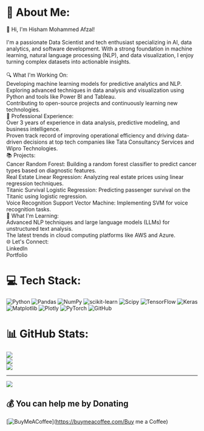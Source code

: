 # 💫 About Me:
👋 Hi, I'm Hisham Mohammed Afzal!<br><br>I'm a passionate Data Scientist and tech enthusiast specializing in AI, data analytics, and software development. With a strong foundation in machine learning, natural language processing (NLP), and data visualization, I enjoy turning complex datasets into actionable insights.<br><br>🔍 What I'm Working On:<br>Developing machine learning models for predictive analytics and NLP.<br>Exploring advanced techniques in data analysis and visualization using Python and tools like Power BI and Tableau.<br>Contributing to open-source projects and continuously learning new technologies.<br>💼 Professional Experience:<br>Over 3 years of experience in data analysis, predictive modeling, and business intelligence.<br>Proven track record of improving operational efficiency and driving data-driven decisions at top tech companies like Tata Consultancy Services and Wipro Technologies.<br>📚 Projects:<br>Cancer Random Forest: Building a random forest classifier to predict cancer types based on diagnostic features.<br>Real Estate Linear Regression: Analyzing real estate prices using linear regression techniques.<br>Titanic Survival Logistic Regression: Predicting passenger survival on the Titanic using logistic regression.<br>Voice Recognition Support Vector Machine: Implementing SVM for voice recognition tasks.<br>🌱 What I'm Learning:<br>Advanced NLP techniques and large language models (LLMs) for unstructured text analysis.<br>The latest trends in cloud computing platforms like AWS and Azure.<br>🌐 Let's Connect:<br>LinkedIn<br>Portfolio


# 💻 Tech Stack:
![Python](https://img.shields.io/badge/python-3670A0?style=for-the-badge&logo=python&logoColor=ffdd54) ![Pandas](https://img.shields.io/badge/pandas-%23150458.svg?style=for-the-badge&logo=pandas&logoColor=white) ![NumPy](https://img.shields.io/badge/numpy-%23013243.svg?style=for-the-badge&logo=numpy&logoColor=white) ![scikit-learn](https://img.shields.io/badge/scikit--learn-%23F7931E.svg?style=for-the-badge&logo=scikit-learn&logoColor=white) ![Scipy](https://img.shields.io/badge/SciPy-%230C55A5.svg?style=for-the-badge&logo=scipy&logoColor=%white) ![TensorFlow](https://img.shields.io/badge/TensorFlow-%23FF6F00.svg?style=for-the-badge&logo=TensorFlow&logoColor=white) ![Keras](https://img.shields.io/badge/Keras-%23D00000.svg?style=for-the-badge&logo=Keras&logoColor=white) ![Matplotlib](https://img.shields.io/badge/Matplotlib-%23ffffff.svg?style=for-the-badge&logo=Matplotlib&logoColor=black) ![Plotly](https://img.shields.io/badge/Plotly-%233F4F75.svg?style=for-the-badge&logo=plotly&logoColor=white) ![PyTorch](https://img.shields.io/badge/PyTorch-%23EE4C2C.svg?style=for-the-badge&logo=PyTorch&logoColor=white) ![GitHub](https://img.shields.io/badge/github-%23121011.svg?style=for-the-badge&logo=github&logoColor=white)
# 📊 GitHub Stats:
![](https://github-readme-stats.vercel.app/api?username=hisham1799&theme=default&hide_border=false&include_all_commits=false&count_private=false)<br/>
![](https://github-readme-streak-stats.herokuapp.com/?user=hisham1799&theme=default&hide_border=false)<br/>
![](https://github-readme-stats.vercel.app/api/top-langs/?username=hisham1799&theme=default&hide_border=false&include_all_commits=false&count_private=false&layout=compact)

---
[![](https://visitcount.itsvg.in/api?id=hisham1799&icon=0&color=0)](https://visitcount.itsvg.in)

  ## 💰 You can help me by Donating
  [![BuyMeACoffee](https://img.shields.io/badge/Buy%20Me%20a%20Coffee-ffdd00?style=for-the-badge&logo=buy-me-a-coffee&logoColor=black)](https://buymeacoffee.com/Buy me a Coffee) 

  
<!-- Proudly created with GPRM ( https://gprm.itsvg.in ) -->
